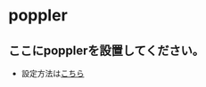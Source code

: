 # poppler

## ここにpopplerを設置してください。
* 設定方法は[こちら](https://zenn.dev/torachi0401/articles/poppler_install)